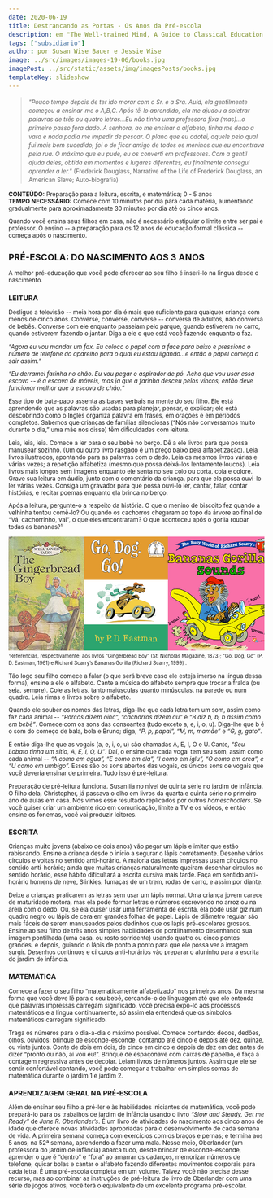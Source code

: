 ```yaml
---
date: 2020-06-19
title: Destrancando as Portas - Os Anos da Pré-escola
description: em "The Well-trained Mind, A Guide to Classical Education at Home"
tags: ["subsidiario"]
author: por Susan Wise Bauer e Jessie Wise
image: ../src/images/images-19-06/books.jpg
imagePost: ../src/static/assets/img/imagesPosts/books.jpg
templateKey: slideshow
---
```


> <small><i>"Pouco tempo depois de ter ido morar com o Sr. e a Sra. Auld, ela gentilmente começou a ensinar-me o A,B,C. Após tê-lo aprendido, ela me ajudou a soletrar palavras de três ou quatro letras...Eu não tinha uma professora fixa (mas)…o primeiro passo fora dado. A senhora, ao me ensinar o alfabeto, tinha me dado a vara e nada podia me impedir de pescar. O plano que eu adotei, aquele pelo qual fui mais bem sucedido, foi o de ficar amigo de todos os meninos que eu encontrava pela rua. O máximo que eu pude, eu os converti em professores. Com a gentil ajuda deles, obtida em momentos e lugares diferentes, eu finalmente consegui aprender a ler."</i> (Frederick Douglass, Narrative of the Life of Frederick Douglass, an American Slave; Auto-biografia)

**<p>CONTEÚDO:** Preparação para a leitura, escrita, e matemática; 0 - 5 anos
**<br />TEMPO NECESSÁRIO:** Comece com 10 minutos por dia para cada matéria, aumentando gradualmente para aproximadamente 30 minutos por dia até os cinco anos.

Quando você ensina seus filhos em casa, não é necessário estipular o limite entre ser pai e professor. O ensino -- a preparação para os 12 anos de educação formal clássica -- começa após o nascimento.

## PRÉ-ESCOLA: DO NASCIMENTO AOS 3 ANOS

A melhor pré-educação que você pode oferecer ao seu filho é inseri-lo na língua desde o nascimento.

### LEITURA

Desligue a televisão -- meia hora por dia é mais que suficiente para qualquer criança com menos de cinco anos. Converse, converse, converse -- conversa de adultos, não conversa de bebês. Converse com ele enquanto passeiam pelo parque, quando estiverem no carro, quando estiverem fazendo o jantar. Diga a ele o que está você fazendo enquanto o faz.

<p><i>“Agora eu vou mandar um fax. Eu coloco o papel com a face para baixo e pressiono o número de telefone do aparelho para o qual eu estou ligando...e então o papel começa a sair assim.”</i>
<p> <i>“Eu derramei farinha no chão. Eu vou pegar o aspirador de pó. Acho que vou usar essa escova -- é a escova de móveis, mas já que a farinha desceu pelos vincos, então deve funcionar melhor que a escova de chão.”</i>
<p> Esse tipo de bate-papo assenta as bases verbais na mente do seu filho. Ele está aprendendo que as palavras são usadas para planejar, pensar, e explicar; ele está descobrindo como o Inglês organiza palavra em frases, em orações e em períodos completos. Sabemos que crianças de famílias silenciosas (“Nós não conversamos muito durante o dia,” uma mãe nos disse) têm dificuldades com leitura.
<p> Leia, leia, leia. Comece a ler para o seu bebê no berço. Dê a ele livros para que possa manusear sozinho. (Um ou outro livro rasgado é um preço baixo pela alfabetização). Leia livros ilustrados, apontando para as palavras com o dedo. Leia os mesmos livros várias e várias vezes; a repetição alfabetiza (mesmo que possa deixá-los lentamente loucos). Leia livros mais longos sem imagens enquanto ele senta no seu colo ou corta, cola e colore. Grave sua leitura em áudio, junto com o comentário da criança, para que ela possa ouvi-lo ler várias vezes. Consiga um gravador para que possa ouvi-lo ler, cantar, falar, contar histórias, e recitar poemas enquanto ela brinca no berço.
<p>Após a leitura, pergunte-o a respeito da história. O que o menino de biscoito fez quando a velhinha tentou comê-lo? Ou quando os cachorros chegaram ao topo da árvore ao final de “Vá, cachorrinho, vai”, o que eles encontraram? O que aconteceu após o gorila roubar todas as bananas?¹

![books](../src/images/images-19-06/books.jpg)
<br /><small>¹Referências, respectivamente, aos livros “Gingerbread Boy” (St. Nicholas Magazine, 1873); “Go. Dog, Go” (P. D. Eastman, 1961) e Richard Scarry’s Bananas Gorilla (Richard Scarry, 1999)
.

<big> <p>Tão logo seu filho comece a falar (o que será breve caso ele esteja imerso na língua dessa forma), ensine a ele o alfabeto. Cante a música do alfabeto sempre que trocar a fralda (ou seja, sempre). Cole as letras, tanto maiúsculas quanto minúsculas, na parede ou num quadro. Leia rimas e livros sobre o alfabeto.

<p>Quando ele souber os nomes das letras, diga-lhe que cada letra tem um som, assim como faz cada animal -- <i>“Porcos dizem oinc”, “cachorros dizem au”</i> e <i>“B diz b, b, b assim como em bebê”</i>. Comece com os sons das consoantes (tudo exceto a, e, i, o, u).  Diga-lhe que b é o som do começo de bala, bola e Bruno; diga, <i>“P, p, papai”, “M, m, mamãe”</i> e <i>“G, g, gato”</i>.
<p>E então diga-lhe que as vogais (a, e, i, o, u) são chamadas A, E, I, O e U. Cante, <i>“Seu Lobato tinha um sítio, A, E, I, O, U”</i>. Daí, o ensine que cada vogal tem seu som, assim como cada animal -- <i>“A como em água”, “E como em ela”, “I como em iglu”, “O como em orca”, e “U como em umbigo”.</i> Esses são os sons abertos das vogais, os únicos sons de vogais que você deveria ensinar de primeira. Tudo isso é pré-leitura. 
<p>Preparação de pré-leitura funciona. Susan lia no nível de quinta série no jardim de infância. O filho dela, Christopher, já passava o olho em livros da quarta e quinta série no primeiro ano de aulas em casa. Nós vimos esse resultado replicados por outros <i>homeschoolers</i>. Se você quiser criar um ambiente rico em comunicação, limite a TV e os vídeos, e então ensine os fonemas, você vai produzir leitores.

### ESCRITA

Crianças muito jovens (abaixo de dois anos) vão pegar um lápis e imitar que estão rabiscando. Ensine a criança desde o início a segurar o lápis corretamente. Desenhe vários círculos e voltas no sentido anti-horário. A maioria das letras impressas usam círculos no sentido anti-horário; ainda que muitas crianças naturalmente queiram desenhar círculos no sentido horário, esse hábito dificultará a escrita cursiva mais tarde. Faça em sentido anti-horário homens de neve, Slinkies, fumaças de um trem, rodas de carro, e assim por diante.

<p>Deixe a crianças praticarem as letras sem usar um lápis normal. Uma criança jovem carece de maturidade motora, mas ela pode formar letras e números escrevendo no arroz ou na areia com o dedo. Ou, se ela quiser usar uma ferramenta de escrita, ela pode usar giz num quadro negro ou lápis de cera em grandes folhas de papel. Lápis de diâmetro regular são mais fáceis de serem manuseados pelos dedinhos que os lápis pré-escolares grossos. Ensine ao seu filho de três anos simples habilidades de pontilhamento desenhando sua imagem pontilhada (uma casa, ou rosto sorridente) usando quatro ou cinco pontos grandes, e depois, guiando o lápis de ponto a ponto para que ele possa ver a imagem surgir. Desenhos contínuos e círculos anti-horários vão preparar o aluninho para a escrita do jardim de infância.

### MATEMÁTICA

Comece a fazer o seu filho “matematicamente alfabetizado” nos primeiros anos. Da mesma forma que você deve lê para o seu bebê, cercando-o de linguagem até que ele entenda que palavras impressas carregam significado, você precisa expô-lo aos processos matemáticos e a língua continuamente, só assim ela entenderá que os símbolos matemáticos carregam significado.

<p>Traga os números para o dia-a-dia o máximo possível. Comece contando: dedos, dedões, olhos, ouvidos; brinque de esconde-esconde, contando até cinco e depois até dez, quinze, ou vinte juntos. Conte de dois em dois, de cinco em cinco e depois de dez em dez antes de dizer “pronto ou não, aí vou eu!”. Brinque de espaçonave com caixas de papelão, e faça a contagem regressiva antes de decolar. Leiam livros de números juntos. Assim que ele se sentir confortável contando, você pode começar a trabalhar em simples somas de matemática durante o jardim 1 e jardim 2.

### APRENDIZAGEM GERAL NA PRÉ-ESCOLA

Além de ensinar seu filho a pré-ler e às habilidades iniciantes de matemática, você pode prepará-lo para os trabalhos de jardim de infância usando o livro <i>“Slow and Steady, Get me Ready”</i> de <i>June R. Oberlander’s</i>. É um livro de atividades do nascimento aos cinco anos de idade que oferece novas atividades apropriadas para o desenvolvimento de cada semana de vida. A primeira semana começa com exercícios com os braços e pernas; e termina aos 5 anos, na 52ª semana, aprendendo a fazer uma mala. Nesse meio, Oberlander (um professora do jardim de infância) abarca tudo, desde brincar de esconde-esconde, aprender o que é “dentro” e “fora” ao amarrar os cadarços, memorizar números de telefone, quicar bolas e cantar o alfabeto fazendo diferentes movimentos corporais para cada letra. É uma pré-escola completa em um volume. Talvez você não precise desse recurso, mas ao combinar as instruções de pré-leitura do livro de Oberlander com uma série de jogos ativos, você terá o equivalente de um excelente programa pré-escolar.
